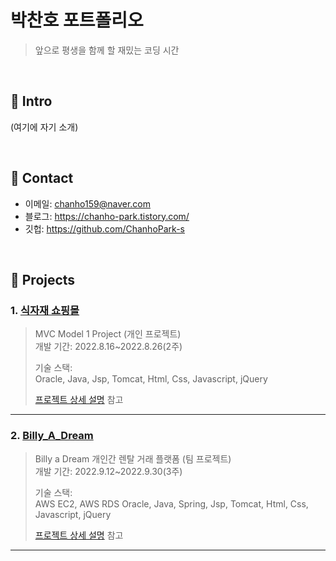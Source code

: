 # 박찬호 포트폴리오
> 앞으로 평생을 함께 할 재밌는 코딩 시간

</br>

## :pushpin: Intro
(여기에 자기 소개)

</br>

## :pushpin: Contact
- 이메일: chanho159@naver.com
- 블로그: https://chanho-park.tistory.com/
- 깃헙: https://github.com/ChanhoPark-s

</br>

## :pushpin: Projects
### 1. [식자재 쇼핑몰](https://github.com/ChanhoPark-s/grocery_store)
> MVC Model 1 Project  (개인 프로젝트)  
>개발 기간: 2022.8.16~2022.8.26(2주)  
>  
>기술 스택:  
> Oracle, Java, Jsp, Tomcat, Html, Css, Javascript, jQuery
>  
>[프로젝트 상세 설명](https://github.com/ChanhoPark-s/grocery_store) 참고

---

### 2. [Billy_A_Dream](https://github.com/ChanhoPark-s/Billy-A-Dream)
>Billy a Dream 개인간 렌탈 거래 플랫폼  (팀 프로젝트)  
>개발 기간: 2022.9.12~2022.9.30(3주)  
>  
>기술 스택:  
>AWS EC2, AWS RDS Oracle, Java, Spring, Jsp, Tomcat, Html, Css, Javascript, jQuery
>  
>[프로젝트 상세 설명](https://github.com/ChanhoPark-s/Billy-A-Dream) 참고

---
